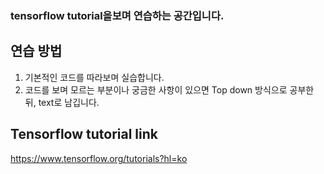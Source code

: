 ### tensorflow tutorial을보며 연습하는 공간입니다.

## 연습 방법
1. 기본적인 코드를 따라보며 실습합니다.
2. 코드를 보며 모르는 부분이나 궁금한 사항이 있으면 Top down 방식으로 공부한 뒤, text로 남깁니다.

## Tensorflow tutorial link
https://www.tensorflow.org/tutorials?hl=ko
